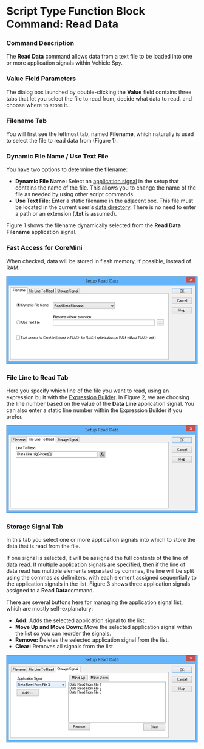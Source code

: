 # Script Type Function Block Command: Read Data

### Command Description

The **Read Data** command allows data from a text file to be loaded into one or more application signals within Vehicle Spy.

### Value Field Parameters

The dialog box launched by double-clicking the **Value** field contains three tabs that let you select the file to read from, decide what data to read, and choose where to store it.

### Filename Tab

You will first see the leftmost tab, named **Filename**, which naturally is used to select the file to read data from (Figure 1).

### Dynamic File Name / Use Text File

You have two options to determine the filename:

* **Dynamic File Name:** Select an [application signal](../../../application-signals/) in the setup that contains the name of the file. This allows you to change the name of the file as needed by using other script commands.
* **Use Text File:** Enter a static filename in the adjacent box. This file must be located in the current user's [data directory](../../../../../basic-operation-of-vehicle-spy/data-directory.md). There is no need to enter a path or an extension (**.txt** is assumed).

Figure 1 shows the filename dynamically selected from the **Read Data Filename** application signal.

### Fast Access for CoreMini

When checked, data will be stored in flash memory, if possible, instead of RAM.

![Figure 1: Read Data command parameters - Filename Tab](../../../../../.gitbook/assets/fb_read_data_1.gif)

### File Line to Read Tab

Here you specify which line of the file you want to read, using an expression built with the [Expression Builder](../../../../../shared-features-in-vehicle-spy/shared-features-expression-builder.md). In Figure 2, we are choosing the line number based on the value of the **Data Line** application signal. You can also enter a static line number within the Expression Builder if you prefer.

![Figure 2: Read Data command parameters - File Line to Read Tab](../../../../../.gitbook/assets/fb_read_data_2.gif)

### Storage Signal Tab

In this tab you select one or more application signals into which to store the data that is read from the file.

If one signal is selected, it will be assigned the full contents of the line of data read. If multiple application signals are specified, then if the line of data read has multiple elements separated by commas, the line will be split using the commas as delimiters, with each element assigned sequentially to the application signals in the list. Figure 3 shows three application signals assigned to a **Read Data**command.

There are several buttons here for managing the application signal list, which are mostly self-explanatory:

* **Add:** Adds the selected application signal to the list.
* **Move Up and Move Down:** Move the selected application signal within the list so you can reorder the signals.
* **Remove:** Deletes the selected application signal from the list.
* **Clear:** Removes all signals from the list.

![Figure 3: Read Data command parameters - Storage Signal Tab](../../../../../.gitbook/assets/fb_read_data_3.gif)
